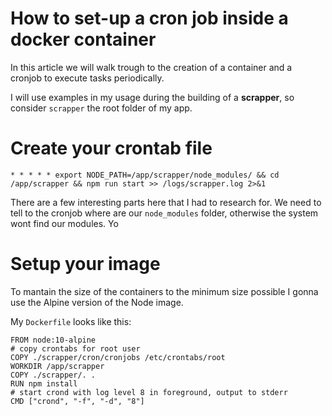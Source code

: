 # How to set-up a cron job inside a docker container

In this article we will walk trough to the creation of a container and a cronjob to execute tasks periodically.

I will use examples in my usage during the building of a **scrapper**, so consider `scrapper` the root folder of my app.

# Create your crontab file
```
* * * * * export NODE_PATH=/app/scrapper/node_modules/ && cd /app/scrapper && npm run start >> /logs/scrapper.log 2>&1
```

There are a few interesting parts here that I had to research for.
We  need to tell to the cronjob where are our `node_modules` folder, otherwise the system wont find our modules. 
Yo

# Setup your image
To mantain the size of  the containers to the minimum size possible I gonna use the Alpine version of the Node image.

My `Dockerfile` looks like this:
```
FROM node:10-alpine
# copy crontabs for root user
COPY ./scrapper/cron/cronjobs /etc/crontabs/root  
WORKDIR /app/scrapper
COPY ./scrapper/. .
RUN npm install  
# start crond with log level 8 in foreground, output to stderr
CMD ["crond", "-f", "-d", "8"]
```
<!--stackedit_data:
eyJoaXN0b3J5IjpbMTU2MTA3NTE5MCwtMTQ3Njg5MzY5OSw3Mz
A5OTgxMTZdfQ==
-->